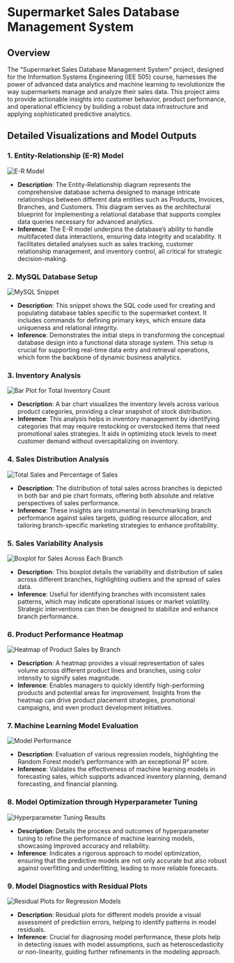 # Supermarket Sales Database Management System

## Overview
The "Supermarket Sales Database Management System" project, designed for the Information Systems Engineering (IEE 505) course, harnesses the power of advanced data analytics and machine learning to revolutionize the way supermarkets manage and analyze their sales data. This project aims to provide actionable insights into customer behavior, product performance, and operational efficiency by building a robust data infrastructure and applying sophisticated predictive analytics.

## Detailed Visualizations and Model Outputs

### 1. Entity-Relationship (E-R) Model
![E-R Model](path/to/ER_model_image.png)
- **Description**: The Entity-Relationship diagram represents the comprehensive database schema designed to manage intricate relationships between different data entities such as Products, Invoices, Branches, and Customers. This diagram serves as the architectural blueprint for implementing a relational database that supports complex data queries necessary for advanced analytics.
- **Inference**: The E-R model underpins the database’s ability to handle multifaceted data interactions, ensuring data integrity and scalability. It facilitates detailed analyses such as sales tracking, customer relationship management, and inventory control, all critical for strategic decision-making.

### 2. MySQL Database Setup
![MySQL Snippet](path/to/mysql_snippet_image.png)
- **Description**: This snippet shows the SQL code used for creating and populating database tables specific to the supermarket context. It includes commands for defining primary keys, which ensure data uniqueness and relational integrity.
- **Inference**: Demonstrates the initial steps in transforming the conceptual database design into a functional data storage system. This setup is crucial for supporting real-time data entry and retrieval operations, which form the backbone of dynamic business analytics.

### 3. Inventory Analysis
![Bar Plot for Total Inventory Count](path/to/inventory_bar_plot.png)
- **Description**: A bar chart visualizes the inventory levels across various product categories, providing a clear snapshot of stock distribution.
- **Inference**: This analysis helps in inventory management by identifying categories that may require restocking or overstocked items that need promotional sales strategies. It aids in optimizing stock levels to meet customer demand without overcapitalizing on inventory.

### 4. Sales Distribution Analysis
![Total Sales and Percentage of Sales](path/to/sales_distribution_charts.png)
- **Description**: The distribution of total sales across branches is depicted in both bar and pie chart formats, offering both absolute and relative perspectives of sales performance.
- **Inference**: These insights are instrumental in benchmarking branch performance against sales targets, guiding resource allocation, and tailoring branch-specific marketing strategies to enhance profitability.

### 5. Sales Variability Analysis
![Boxplot for Sales Across Each Branch](path/to/sales_boxplot.png)
- **Description**: This boxplot details the variability and distribution of sales across different branches, highlighting outliers and the spread of sales data.
- **Inference**: Useful for identifying branches with inconsistent sales patterns, which may indicate operational issues or market volatility. Strategic interventions can then be designed to stabilize and enhance branch performance.

### 6. Product Performance Heatmap
![Heatmap of Product Sales by Branch](path/to/sales_heatmap.png)
- **Description**: A heatmap provides a visual representation of sales volume across different product lines and branches, using color intensity to signify sales magnitude.
- **Inference**: Enables managers to quickly identify high-performing products and potential areas for improvement. Insights from the heatmap can drive product placement strategies, promotional campaigns, and even product development initiatives.

### 7. Machine Learning Model Evaluation
![Model Performance](path/to/model_performance.png)
- **Description**: Evaluation of various regression models, highlighting the Random Forest model’s performance with an exceptional R² score.
- **Inference**: Validates the effectiveness of machine learning models in forecasting sales, which supports advanced inventory planning, demand forecasting, and financial planning.

### 8. Model Optimization through Hyperparameter Tuning
![Hyperparameter Tuning Results](path/to/hyperparameter_tuning.png)
- **Description**: Details the process and outcomes of hyperparameter tuning to refine the performance of machine learning models, showcasing improved accuracy and reliability.
- **Inference**: Indicates a rigorous approach to model optimization, ensuring that the predictive models are not only accurate but also robust against overfitting and underfitting, leading to more reliable forecasts.

### 9. Model Diagnostics with Residual Plots
![Residual Plots for Regression Models](path/to/residual_plots.png)
- **Description**: Residual plots for different models provide a visual assessment of prediction errors, helping to identify patterns in model residuals.
- **Inference**: Crucial for diagnosing model performance, these plots help in detecting issues with model assumptions, such as heteroscedasticity or non-linearity, guiding further refinements in the modeling approach.

